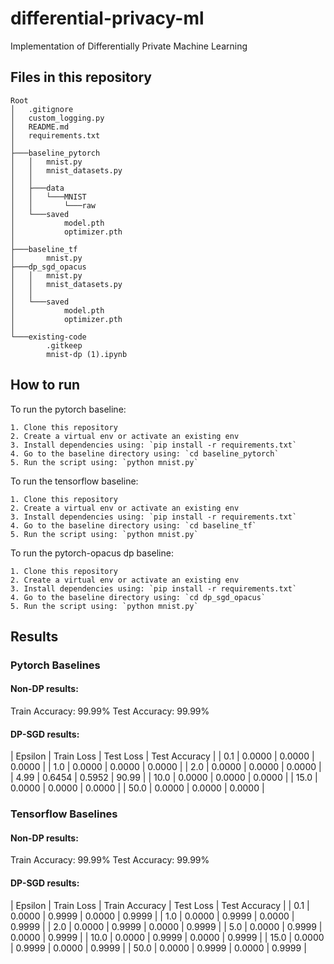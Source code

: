 # differential-privacy-ml
Implementation of Differentially Private Machine Learning

## Files in this repository
```
Root
│   .gitignore
│   custom_logging.py
│   README.md
│   requirements.txt
│
├───baseline_pytorch
│   │   mnist.py
│   │   mnist_datasets.py
│   │
│   ├───data
│   │   └───MNIST
│   │       └───raw
│   └───saved
│           model.pth
│           optimizer.pth
│
├───baseline_tf
│       mnist.py
├───dp_sgd_opacus
│   │   mnist.py
│   │   mnist_datasets.py
│   │
│   └───saved
│           model.pth
│           optimizer.pth
│  
└───existing-code
        .gitkeep
        mnist-dp (1).ipynb
```

## How to run

To run the pytorch baseline:

    1. Clone this repository 
    2. Create a virtual env or activate an existing env
    3. Install dependencies using: `pip install -r requirements.txt`
    4. Go to the baseline directory using: `cd baseline_pytorch`
    5. Run the script using: `python mnist.py`


To run the tensorflow baseline:

    1. Clone this repository 
    2. Create a virtual env or activate an existing env
    3. Install dependencies using: `pip install -r requirements.txt`
    4. Go to the baseline directory using: `cd baseline_tf`
    5. Run the script using: `python mnist.py`


To run the pytorch-opacus dp baseline:

    1. Clone this repository 
    2. Create a virtual env or activate an existing env
    3. Install dependencies using: `pip install -r requirements.txt`
    4. Go to the baseline directory using: `cd dp_sgd_opacus`
    5. Run the script using: `python mnist.py`

## Results

### Pytorch Baselines

#### Non-DP results:
Train Accuracy: 99.99%
Test Accuracy: 99.99%

#### DP-SGD results:

| Epsilon | Train Loss | Test Loss | Test Accuracy |
| 0.1     | 0.0000     | 0.0000    | 0.0000        |
| 1.0     | 0.0000     | 0.0000    | 0.0000        |
| 2.0     | 0.0000     | 0.0000    | 0.0000        |
| 4.99    | 0.6454     | 0.5952    | 90.99         |
| 10.0    | 0.0000     | 0.0000    | 0.0000        |
| 15.0    | 0.0000     | 0.0000    | 0.0000        |
| 50.0    | 0.0000     | 0.0000    | 0.0000        |

### Tensorflow Baselines

#### Non-DP results:
Train Accuracy: 99.99%
Test Accuracy: 99.99%

#### DP-SGD results:

| Epsilon | Train Loss | Train Accuracy | Test Loss | Test Accuracy |
| 0.1 | 0.0000 | 0.9999 | 0.0000 | 0.9999 |
| 1.0 | 0.0000 | 0.9999 | 0.0000 | 0.9999 |
| 2.0 | 0.0000 | 0.9999 | 0.0000 | 0.9999 |
| 5.0 | 0.0000 | 0.9999 | 0.0000 | 0.9999 |
| 10.0 | 0.0000 | 0.9999 | 0.0000 | 0.9999 |
| 15.0 | 0.0000 | 0.9999 | 0.0000 | 0.9999 |
| 50.0 | 0.0000 | 0.9999 | 0.0000 | 0.9999 |

